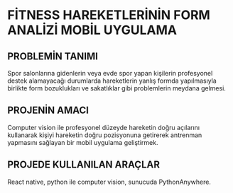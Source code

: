 # FİTNESS HAREKETLERİNİN FORM ANALİZİ MOBİL UYGULAMA

## PROBLEMİN TANIMI
Spor salonlarına gidenlerin veya evde spor yapan kişilerin profesyonel destek alamayacağı durumlarda hareketlerin yanlış formda yapılmasıyla birlikte form bozuklukları ve sakatlıklar gibi problemlerin meydana gelmesi.

## PROJENİN AMACI
Computer vision ile profesyonel düzeyde hareketin doğru açılarını kullanarak kişiyi hareketin doğru pozisyonuna getirerek antrenman yapmasını sağlayan bir mobil uygulama geliştirmek. 

## PROJEDE KULLANILAN ARAÇLAR
React native, python ile computer vision, sunucuda PythonAnywhere.


